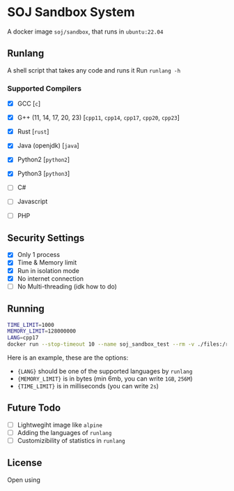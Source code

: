 # SOJ Sandbox System
A docker image `soj/sandbox`, that runs in `ubuntu:22.04`

## Runlang
A shell script that takes any code and runs it
Run `runlang -h`

### Supported Compilers
- [x] GCC [`c`]
- [x] G++ (11, 14, 17, 20, 23) [`cpp11`, `cpp14`, `cpp17`, `cpp20`, `cpp23`]
- [x] Rust [`rust`]
- [x] Java (openjdk) [`java`]
- [x] Python2 [`python2`]
- [x] Python3 [`python3`]
- [ ] C#
- [ ] Javascript
- [ ] PHP



## Security Settings
- [x] Only 1 process
- [x] Time & Memory limit
- [x] Run in isolation mode
- [x] No internet connection
- [ ] No Multi-threading (idk how to do)

## Running
```sh
TIME_LIMIT=1000
MEMORY_LIMIT=128000000
LANG=cpp17
docker run --stop-timeout 10 --name soj_sandbox_test --rm -v ./files:/root/files -m $MEMORY_LIMIT --pids-limit 5 -e LANG=$LANG -e TIME_LIMIT=$TIME_LIMIT --entrypoint ./code.sh soj/sandbox
```

Here is an example, these are the options:
- `{LANG}` should be one of the supported languages by `runlang`
- `{MEMORY_LIMIT}` is in bytes (min 6mb, you can write `1GB`, `256M`)
- `{TIME_LIMIT}` is in milliseconds (you can write `2s`)

## Future Todo
- [ ] Lightwegiht image like `alpine`
- [ ] Adding the languages of `runlang`
- [ ] Customizibility of statistics in `runlang`

## License
Open using